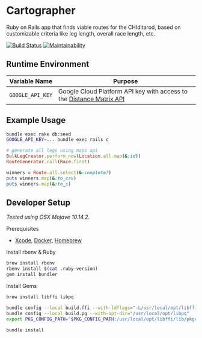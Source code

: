 # Cartographer

Ruby on Rails app that finds viable routes for the CHIditarod, based on
customizable criteria like leg length, overall race length, etc.

[![Build Status](https://travis-ci.com/chiditarod/rodrouter.svg?branch=master)](https://travis-ci.com/chiditarod/rodrouter) [![Maintainability](https://api.codeclimate.com/v1/badges/35fd2373a2aa927c424e/maintainability)](https://codeclimate.com/github/chiditarod/rodrouter/maintainability)

## Runtime Environment

| Variable Name | Purpose |
| ---- | ------- |
| `GOOGLE_API_KEY` | Google Cloud Platform API key with access to the [Distance Matrix API](https://developers.google.com/maps/documentation/distance-matrix/intro) |

## Example Usage

```bash
bundle exec rake db:seed
GOOGLE_API_KEY=... bundle exec rails c
```

```ruby
# generate all legs using maps api
BulkLegCreator.perform_now(Location.all.map(&:id))
RouteGenerator.call(Race.first)

winners = Route.all.select(&:complete?)
puts winners.map(&:to_csv)
puts winners.map(&:to_s)
```

## Developer Setup

*Tested using OSX Mojave 10.14.2*.

Prerequisites

- [Xcode](https://itunes.apple.com/us/app/xcode/id497799835),
  [Docker](https://docs.pie.apple.com/artifactory/docker.html), [Homebrew](https://brew.sh/)

Install rbenv & Ruby

```bash
brew install rbenv
rbenv install $(cat .ruby-version)
gem install bundler
```

Install Gems

```bash
brew install libffi libpq

bundle config --local build.ffi --with-ldflags="-L/usr/local/opt/libffi/lib"
bundle config --local build.pg --with-opt-dir="/usr/local/opt/libpq"
export PKG_CONFIG_PATH="$PKG_CONFIG_PATH:/usr/local/opt/libffi/lib/pkgconfig"

bundle install
```
